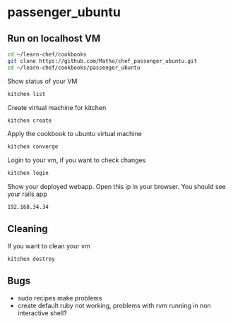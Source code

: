 # passenger_ubuntu

## Run on localhost VM
```bash
cd ~/learn-chef/cookbooks
git clone https://github.com/Matho/chef_passenger_ubuntu.git
cd ~/learn-chef/cookbooks/passenger_ubuntu
```

Show status of your VM

```bash
kitchen list
```

Create virtual machine for kitchen

```bash
kitchen create
```


Apply the cookbook to ubuntu virtual machine

```bash
kitchen converge
```

Login to your vm, if you want to check changes

```bash
kitchen login
```



Show your deployed webapp. Open this ip in your browser. You should see your rails app 

```bash
192.168.34.34
```

## Cleaning
If you want to clean your vm

```bash
kitchen destroy
```

## Bugs
* sudo recipes make problems
* create default ruby not working, problems with rvm running in non interactive shell?



